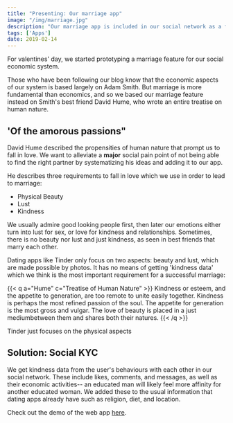 ```yaml
---
title: "Presenting: Our marriage app"
image: "/img/marriage.jpg"
description: "Our marriage app is included in our social network as a feature"
tags: ['Apps']
date: 2019-02-14
---
```



For valentines' day, we started prototyping a marriage feature for our social economic system. 

Those who have been following our blog know that the economic aspects of our system is based largely on Adam Smith. But marriage is more fundamental than economics, and so we based our marriage feature instead on Smith's best friend David Hume, who wrote an entire treatise on human nature.

## 'Of the amorous passions"

David Hume described the propensities of human nature that prompt us to fall in love. We want to alleviate a **major** social pain point of not being able to find the right partner by systematizing his ideas and adding it to our app. 

He describes three requirements to fall in love which we use in order to lead to marriage:

- Physical Beauty
- Lust
- Kindness

We usually admire good looking people first, then later our emotions either turn into lust for sex, or love for kindness and relationships. Sometimes, there is no beauty nor lust and just kindness, as seen in best friends that marry each other. 

Dating apps like Tinder only focus on two aspects: beauty and lust, which are made possible by photos. It has no means of getting 'kindness data' which we think is the most important requirement for a successful marriage:

{{< q a="Hume" c="Treatise of Human Nature" >}}
Kindness or esteem, and the appetite to generation, are too remote to unite easily together. Kindness is perhaps the most refined passion of the soul. The appetite for generation is the most gross and vulgar. The love of beauty is placed in a just mediumbetween them and shares both their natures. 
{{< /q >}}


Tinder just focuses on the physical aspects


## Solution: Social KYC

We get kindness data from the user's behaviours with each other in our social network. These include likes, comments, and messages, as well as their economic activities-- an educated man will likely feel more affinity for another educated woman. We added these to the usual information that dating apps already have such as religion, diet, and location.

Check out the demo of the web app [here](https://world.pantrypoints.com).


<!-- We will test this system in India where there are a lot of men looking for wives. You can click here to register or click here to read up on Hume's treatise. -->
